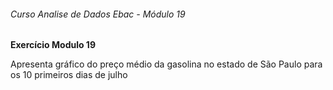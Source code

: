 ###### Curso Analise de Dados Ebac - Módulo 19
<p><b>Exercício Modulo 19</b></p>
<p>Apresenta gráfico do preço médio da gasolina no estado de São Paulo para os 10 primeiros dias de julho</p>